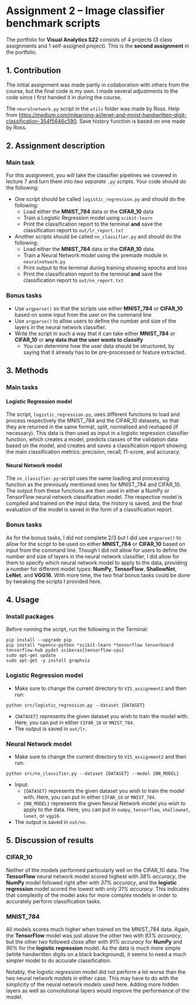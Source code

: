 # Assignment 2 – Image classifier benchmark scripts
The portfolio for __Visual Analytics S22__ consists of 4 projects (3 class assignments and 1 self-assigned project). This is the __second assignment__ in the portfolio.

## 1. Contribution
The initial assignment was made partly in collaboration with others from the course, but the final code is my own. I made several adjustments to the code since I first handed it in during the course.

The `neuralnetwork.py` script in the `utils` folder was made by Ross.
Help from https://medium.com/mlearning-ai/lenet-and-mnist-handwritten-digit-classification-354f5646c590.
Save history function is based on one made by Ross.

## 2. Assignment description
### Main task
For this assignment, you will take the classifier pipelines we covered in lecture 7 and turn them into *two separate ```.py``` scripts*. Your code should do the following:

- One script should be called ```logistic_regression.py``` and should do the following:
  - Load either the **MNIST_784** data or the **CIFAR_10** data
  - Train a Logistic Regression model using ```scikit-learn```
  - Print the classification report to the terminal **and** save the classification report to ```out/lr_report.txt```
- Another scripts should be called ```nn_classifier.py``` and should do the following:
  - Load either the **MNIST_784** data or the **CIFAR_10** data
  - Train a Neural Network model using the premade module in ```neuralnetwork.py```
  - Print output to the terminal during training showing epochs and loss
  - Print the classification report to the terminal **and** save the classification report to ```out/nn_report.txt```

### Bonus tasks
- Use ```argparse()``` so that the scripts use either **MNIST_784** or **CIFAR_10** based on some input from the user on the command line
- Use ```argparse()``` to allow users to define the number and size of the layers in the neural network classifier.
- Write the script in such a way that it can take either **MNIST_784** or **CIFAR_10** or **any data that the user wants to classify**
  - You can determine how the user data should be structured, by saying that it already has to be pre-processed or feature extracted.


## 3. Methods
### Main tasks
#### Logistic Regression model
The script, `logistic_regression.py`, uses different functions to load and process respectively the MNIST_784 and the CIFAR_10 datasets, so that they are returned in the same format, split, normalised and reshaped (if necessary). This data is then used as input in a logistic regression classifier function, which creates a model, predicts classes of the validation data based on the model, and creates and saves a classification report showing the main classification metrics: precision, recall, f1-score, and accuracy.

#### Neural Network model
The `nn_classifier.py`-script uses the same loading and processing function as the previously mentioned ones for MNIST_784 and CIFAR_10. The output from these functions are then used in either a NumPy or TensorFlow neural network classification model. The respective model is compiled and trained on the input data, the history is saved, and the final evaluation of the model is saved in the form of a classification report.

### Bonus tasks
As for the bonus tasks, I did not complete 2/3 but I did use ```argparse()``` to allow for the script to be used on either **MNIST_784** or **CIFAR_10** based on input from the command line. Though I did not allow for users to define the number and size of layers in the neural network classifier, I did allow for them to specify which neural network model to apply to the data, providing a number for different model types: **NumPy**, **TensorFlow**, **ShallowNet**, **LeNet**, and **VGG16**. With more time, the two final bonus tasks could be done by tweaking the scripts I provided here.

## 4. Usage
### Install packages
Before running the script, run the following in the Terminal:
```
pip install --upgrade pip
pip install *opencv-python *scikit-learn *tensorflow tensorboard tensorflow-hub pydot scikeras[tensorflow-cpu]
sudo apt-get update
sudo apt-get -y install graphviz
```

### Logistic Regression model
- Make sure to change the current directory to `VIS_assignment2` and then run:
```
python src/logistic_regression.py --dataset {DATASET}
```
- `{DATASET}` represents the given dataset you wish to train the model with. Here, you can put in either `CIFAR_10` or `MNIST_784`.
- The output is saved in `out/lr`.

### Neural Network model
- Make sure to change the current directory to `VIS_assignment2` and then run:
```
python src/nn_classifier.py --dataset {DATASET} --model {NN_MODEL}
```
- Input:
    - `{DATASET}` represents the given dataset you wish to train the model with. Here, you can put in either `CIFAR_10` or `MNIST_784`.
    - `{NN_MODEL}` represents the given Neural Network model you wish to apply to the data. Here, you can put in `numpy`, `tensorflow`, `shallownet`, `lenet`, or `vgg16`.
- The output is saved in `out/nn`.

## 5. Discussion of results
### CIFAR_10
Neither of the models performed particularly well on the CIFAR_10 data. The **TensorFlow** neural network model scored highest with *38% accuracy*, the **NumPy** model followed right after with *37% accuracy*, and the **logistic regression** model scored the lowest with only *31% accuracy*. This indicates that complexity of the model asks for more complex models in order to accurately perform classification tasks.

### MNIST_784
All models scores much higher when trained on the MNIST_784 data. Again, the **TensorFlow** model was just above the other two with *93% accuracy*, but the other two followed close after with *91% accuracy* for **NumPy** and *90%* for the **logistic regression** model. As the data is much more simple (white handwritten digits on a black background), it seems to need a much simpler model to do accurate classification.

Notably, the logistic regression model did not perform a lot worse than the two neural network models in either case. This may have to do with the simplicity of the neural network models used here. Adding more hidden layers as well as convolutional layers would improve the performance of the model.
